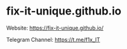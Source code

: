 # fix-it-unique.github.io

Website:
https://fix-it-unique.github.io/

Telegram Channel:
https://t.me/f1x_IT
